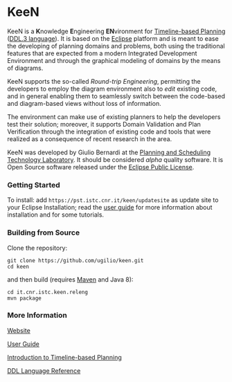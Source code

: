 # KeeN
KeeN is a **K**nowledge **E**ngineering **EN**vironment for [Timeline-based Planning](https://ugilio.github.io/keen/intro) ([DDL.3 language](https://ugilio.github.io/keen/ddl)). It is based on the [Eclipse](https://www.eclipse.org) platform and is meant to ease the developing of planning domains and problems, both using the traditional features that are expected from a modern Integrated Development Environment and through the graphical modeling of domains by the means of diagrams.

KeeN supports the so-called *Round-trip Engineering*, permitting the developers to employ the diagram environment also to *edit* existing code, and in general enabling them to seamlessly switch between the code-based and diagram-based views without loss of information.

The environment can make use of existing planners to help the developers test their solution; moreover, it supports Domain Validation and Plan Verification through the integration of existing code and tools that were realized as a consequence of recent research in the area.

KeeN was developed by Giulio Bernardi at the [Planning and Scheduling Technology Laboratory](http://istc.cnr.it/group/pst). It should be considered *alpha* quality software. It is Open Source software released under the [Eclipse Public License](https://www.eclipse.org/legal/epl-v10.html).

### Getting Started

To install: add `https://pst.istc.cnr.it/keen/updatesite` as update site to your Eclipse Installation; read the [user guide](https://ugilio.github.io/keen/userguide) for more information about installation and for some tutorials.

### Building from Source

Clone the repository:
```
git clone https://github.com/ugilio/keen.git
cd keen
```

and then build (requires [Maven](https://maven.apache.org/) and Java 8):
```
cd it.cnr.istc.keen.releng
mvn package
```

### More Information

[Website](https://ugilio.github.io/keen)

[User Guide](https://ugilio.github.io/keen/userguide)

[Introduction to Timeline-based Planning](https://ugilio.github.io/keen/intro)

[DDL Language Reference](https://ugilio.github.io/keen/ddl)


